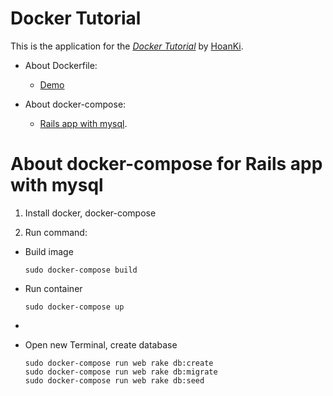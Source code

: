 # Docker Tutorial

This is the application for the [*Docker Tutorial*](https://github.com/HoanKi/docker_tutorial) by [HoanKi](https://github.com/HoanKi).

+ About Dockerfile:
  +  [Demo](https://github.com/HoanKi/docker_tutorial/tree/dockerfile)

+ About docker-compose:

   + [Rails app with mysql](https://github.com/HoanKi/docker_tutorial/tree/rails_mysql).


# About docker-compose for Rails app with mysql

1. Install docker, docker-compose

2. Run command:

* Build image
  ```
  sudo docker-compose build
  ```
* Run container
  ```
  sudo docker-compose up
  ```
*

* Open new Terminal, create database
  ```
  sudo docker-compose run web rake db:create
  sudo docker-compose run web rake db:migrate
  sudo docker-compose run web rake db:seed
  ```
